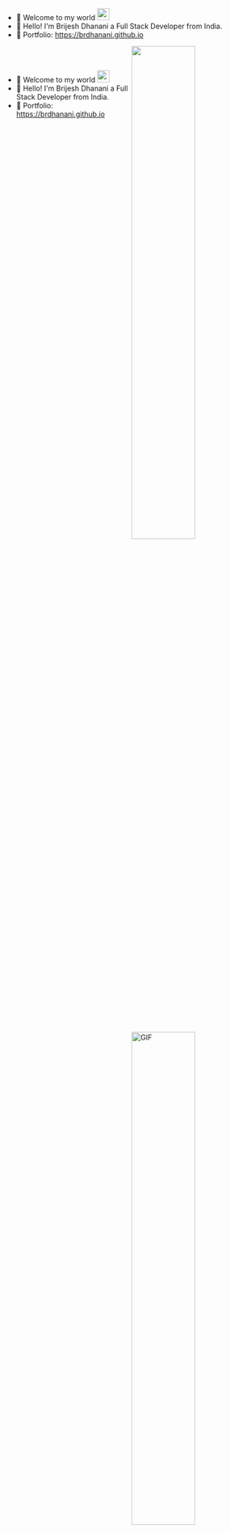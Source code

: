 * 🐳 Welcome to my world <img src="https://github.com/TheDudeThatCode/TheDudeThatCode/blob/master/Assets/Earth.gif" width="24px">
* 🐳 Hello! I'm Brijesh Dhanani a Full Stack Developer from India.
* 🐳 Portfolio: https://brdhanani.github.io

<img align="right" src="https://github-readme-stats.vercel.app/api?username=bewhale&show_icons=true&theme=tokyonight&hide_border=true" width="50%" height="auto">

<br/>

<br/>

* 🐳 Welcome to my world <img src="https://github.com/TheDudeThatCode/TheDudeThatCode/blob/master/Assets/Earth.gif" width="24px">
* 🐳 Hello! I'm Brijesh Dhanani a Full Stack Developer from India.
* 🐳 Portfolio: https://brdhanani.github.io

<img align="right" alt="GIF" src="https://media.giphy.com/media/836HiJc7pgzy8iNXCn/giphy.gif" width="50%" height="auto" />
